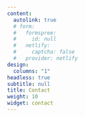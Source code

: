 ```yaml
---
content:
  autolink: true
  # form:
  #   formspree:
  #     id: null
  #   netlify:
  #     captcha: false
  #   provider: netlify
design:
  columns: "1"
headless: true
subtitle: null
title: Contact
weight: 10
widget: contact
---
```


<!-- Lorem ipsum dolor sit amet, consectetur adipiscing elit. Integer tempus augue non tempor egestas. Proin nisl nunc, dignissim in accumsan dapibus, auctor ullamcorper neque. Quisque at elit felis. Vestibulum ante ipsum primis in faucibus orci luctus et ultrices posuere cubilia curae; Aenean eget elementum odio. Cras interdum eget risus sit amet aliquet. In volutpat, nisl ut fringilla dignissim, arcu nisl suscipit ante, at accumsan sapien nisl eu eros. -->

